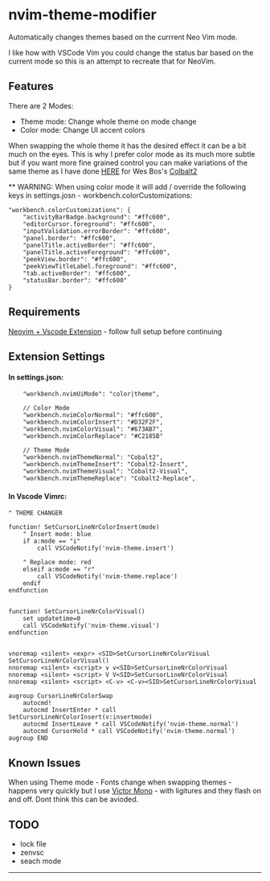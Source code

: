 # nvim-theme-modifier

Automatically changes themes based on the currrent Neo Vim mode.

I like how with VSCode Vim you could change the status bar based on the current mode so this is an attempt to recreate that for NeoVim.

## Features

There are 2 Modes: 

- Theme mode: Change whole theme on mode change
- Color mode: Change UI accent colors

When swapping the whole theme it has the desired effect it can be a bit much on the eyes. This is why I prefer color mode as its much more subtle but if you want more fine grained control you can make variations of the same theme as I have done [HERE](LINk) for Wes Bos's [Colbalt2](https://github.com/wesbos/cobalt2-vscode)


** WARNING: When using color mode it will add / override the following keys in settings.josn - workbench.colorCustomizations:

```
"workbench.colorCustomizations": {
    "activityBarBadge.background": "#ffc600",
    "editorCursor.foreground": "#ffc600",
    "inputValidation.errorBorder": "#ffc600",
    "panel.border": "#ffc600",
    "panelTitle.activeBorder": "#ffc600",
    "panelTitle.activeForeground": "#ffc600",
    "peekView.border": "#ffc600",
    "peekViewTitleLabel.foreground": "#ffc600",
    "tab.activeBorder": "#ffc600",
    "statusBar.border": "#ffc600"
}
```


## Requirements

[Neovim + Vscode Extension](https://marketplace.visualstudio.com/items?itemName=asvetliakov.vscode-neovim) - follow full setup before continuing 

## Extension Settings

#### In settings.json:

```
    "workbench.nvimUiMode": "color|theme",

    // Color Mode
    "workbench.nvimColorNormal": "#ffc600",
    "workbench.nvimColorInsert": "#D32F2F",
    "workbench.nvimColorVisual": "#673AB7",
    "workbench.nvimColorReplace": "#C2185B"

    // Theme Mode
    "workbench.nvimThemeNormal": "Cobalt2",
    "workbench.nvimThemeInsert": "Cobalt2-Insert",
    "workbench.nvimThemeVisual": "Cobalt2-Visual",
    "workbench.nvimThemeReplace": "Cobalt2-Replace",

```

#### In Vscode Vimrc:

```
" THEME CHANGER

function! SetCursorLineNrColorInsert(mode)
    " Insert mode: blue
    if a:mode == "i"
        call VSCodeNotify('nvim-theme.insert')

    " Replace mode: red
    elseif a:mode == "r"
        call VSCodeNotify('nvim-theme.replace')
    endif
endfunction


function! SetCursorLineNrColorVisual()
    set updatetime=0
    call VSCodeNotify('nvim-theme.visual')
endfunction


vnoremap <silent> <expr> <SID>SetCursorLineNrColorVisual SetCursorLineNrColorVisual()
nnoremap <silent> <script> v v<SID>SetCursorLineNrColorVisual
nnoremap <silent> <script> V V<SID>SetCursorLineNrColorVisual
nnoremap <silent> <script> <C-v> <C-v><SID>SetCursorLineNrColorVisual

augroup CursorLineNrColorSwap
    autocmd!
    autocmd InsertEnter * call SetCursorLineNrColorInsert(v:insertmode)
    autocmd InsertLeave * call VSCodeNotify('nvim-theme.normal')
    autocmd CursorHold * call VSCodeNotify('nvim-theme.normal')
augroup END
```


## Known Issues

When using Theme mode - Fonts change when swapping themes - happens very quickly but I use [Victor Mono](https://rubjo.github.io/victor-mono/) - with ligitures and they flash on and off. Dont think this can be avioded.


## TODO
- lock file
- zenvsc
- seach mode

-----------------------------------------------------------------------------------------------------------
